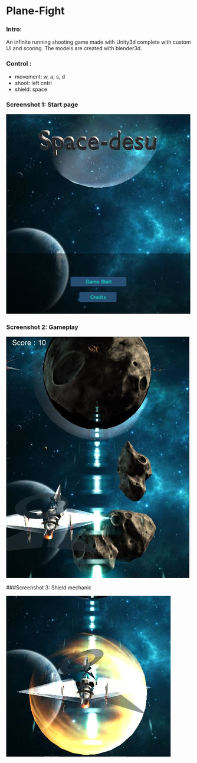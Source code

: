 # Plane-Fight

 ### Intro:  
 An infinite running shooting game made with Unity3d complete with custom UI and scoring. The models are created with blender3d. 
 
 ### Control :  
 
   - movement: w, a, s, d 
   - shoot: left cntrl 
   - shield: space 
 
 
 ### Screenshot 1: Start page
 
 
![image1](https://github.com/MinarAshiqTishan/Plane-Fight/blob/master/images/1.JPG)


### Screenshot 2: Gameplay


![image2](https://github.com/MinarAshiqTishan/Plane-Fight/blob/master/images/2.JPG)



###Screenshot 3: Shield mechanic


![image3](https://github.com/MinarAshiqTishan/Plane-Fight/blob/master/images/3.JPG)
